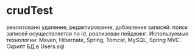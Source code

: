 # crudTest

реализовано удаление, редактирование, добавление записей. 
поиск записей осуществляется по id, реализован пейджинг. Используемые технологии: Maven, Hibernate, Spring, Tomcat, MySQL, Spring MVC. Скрипт БД в Users.sql

